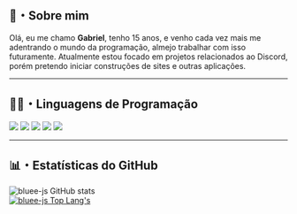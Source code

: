## 📜・Sobre mim
Olá, eu me chamo **Gabriel**, tenho 15 anos, e venho cada vez mais me adentrando o mundo da programação, almejo trabalhar com isso futuramente. Atualmente estou focado em projetos relacionados ao Discord, porém pretendo iniciar construções de sites e outras aplicações.
** **

## 👨‍💻・Linguagens de Programação
<p>
    <img src="https://img.shields.io/badge/-JavaScript-yellow?logo=javascript&labelColor=white&color=white&logoColor=yellow"></img>
    <img src="https://img.shields.io/badge/-TypeScript-blue?logo=typescript&labelColor=white&color=white&logoColor=blue"></img>
    <img src="https://img.shields.io/badge/-NodeJS-green?logo=node.js&labelColor=white&color=white&logoColor=459e00"></img>
    <img src="https://img.shields.io/badge/-HTML-orange?logo=html5&labelColor=white&color=white&logoColor=orange"></img>
    <img src="https://img.shields.io/badge/-CSS-dark_blue?logo=css3&labelColor=white&color=white&logoColor=blueviolet"></img>
</p>

** **
## 📊・Estatísticas do GitHub
![bluee-js GitHub stats](https://github-readme-stats.vercel.app/api?username=bluee-js&show_icons=true&theme=dark&hide_border=true)
<br>
[![bluee-js Top Lang's](https://github-readme-stats.vercel.app/api/top-langs/?username=bluee-js&layout=compact&show_icons=true&theme=dark&hide_border=true)](https://github.com/bluee-js)
